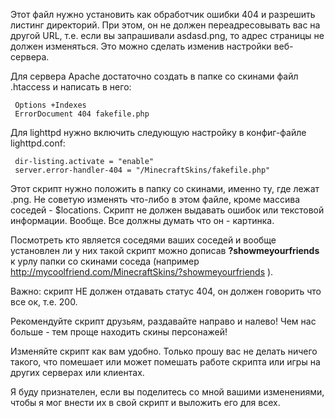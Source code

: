 Этот файл нужно установить как обработчик ошибки 404 и разрешить листинг директорий. При этом, он не должен переадресовывать вас на другой URL, т.е. если вы запрашивали asdasd.png, то адрес страницы не должен изменяться. Это можно сделать изменив настройки веб-сервера.

Для сервера Apache достаточно создать в папке со скинами файл .htaccess и написать в него:

     Options +Indexes
     ErrorDocument 404 fakefile.php

Для lighttpd нужно включить следующую настройку в конфиг-файле lighttpd.conf:

     dir-listing.activate = "enable"
     server.error-handler-404 = "/MinecraftSkins/fakefile.php"

Этот скрипт нужно положить в папку со скинами, именно ту, где лежат .png.
Не советую изменять что-либо в этом файле, кроме массива соседей - $locations. Скрипт не должен выдавать ошибок или текстовой информации. Вообще. Все должны думать что он - картинка.

Посмотреть кто является соседями ваших соседей и вообще установлен ли у них такой скрипт можно дописав **?showmeyourfriends** к урлу папки со скинами соседа (например http://mycoolfriend.com/MinecraftSkins/?showmeyourfriends ).

Важно: скрипт НЕ должен отдавать статус 404, он должен говорить что все ок, т.е. 200. 

Рекомендуйте скрипт друзьям, раздавайте направо и налево! Чем нас больше - тем проще находить скины персонажей!

Изменяйте скрипт как вам удобно. Только прошу вас не делать ничего такого, что помешает или может помешать работе скрипта или игры на других серверах или клиентах.

Я буду признателен, если вы поделитесь со мной вашими изменениями, чтобы я мог внести их в свой скрипт и выложить его для всех.